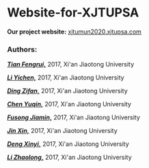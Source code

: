 # Website-for-XJTUPSA

**Our project website:**  [<u>xjtumun2020.xjtupsa.com</u>](xjtumun2020.xjtupsa.com)

### Authors: 

[<u>***Tian Fengrui,***</u>](https://github.com/tianfr) 2017, Xi'an Jiaotong University

[<u>***Li Yichen,***</u>](https://github.com/pieddd)   2017, Xi'an Jiaotong University

<u>***Ding Zifan,***</u> 2017, Xi'an Jiaotong University

<u>***Chen Yuqin,***</u> 2017, Xi'an Jiaotong University

<u>***Fusong Jiamin,***</u> 2017, Xi'an Jiaotong University

<u>***Jin Xin,***</u> 2017, Xi'an Jiaotong University

[<u>***Deng Xinyi,***</u>](https://github.com/dxy1999823) 2017, Xi'an Jiaotong University

<u>***Li Zhaolong,***</u> 2017, Xi'an Jiaotong University

